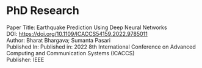 # PhD Research
Paper Title: Earthquake Prediction Using Deep Neural Networks <br>
DOI: https://doi.org/10.1109/ICACCS54159.2022.9785011 <br>
Author: Bharat Bhargava; Sumanta Pasari <br>
Published In: Published in: 2022 8th International Conference on Advanced Computing and Communication Systems (ICACCS) <br>
Publisher: IEEE